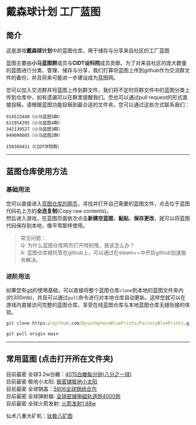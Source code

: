 # 戴森球计划 工厂蓝图

## 简介

这是游戏**戴森球计划**中的蓝图仓库，用于储存与分享来自社区的工厂蓝图  

蓝图主要由**小马蓝图群**成员与**CIDT设科院**成员贡献。为了对来自社区的庞大数量的蓝图进行分类、管理、储存与分享，我们打算将蓝图上传到github作为交流群文件的备份，并且将来可能进一步建设成为蓝图网。

您可以加入交流群并将蓝图上传到群文件，我们将不定时将群文件中的蓝图分类上传到仓库中，如有遗漏可以在群里提醒我们。您也可以通过pull request的形式直接投稿，请根据蓝图功能投稿到最合适的文件夹。您可以通过这些方式联系我们：

```text
914523440（小马蓝图5群）
611954295（小马蓝图4群）
342139527（小马蓝图3群）
949098605（小马蓝图2群）

150369431（CIDT学院群）
```

---

## 蓝图仓库使用方法

### 基础用法

您可以直接进入[蓝图仓库的网页](https://github.com/DysonSphereBluePrints/FactoryBluePrints)，寻找并打开自己需要的蓝图文件，点击位于蓝图代码右上方的**全选复制**(Copy raw contents)。  
然后进入游戏，在蓝图页面依次点击**新建空蓝图**，**黏贴**，**保存更改**，就可以将蓝图代码保存到本地，像平常那样使用。
> 常见问题：  
> Q: 为什么蓝图仓库网页打开特别慢，我该怎么办？  
> A: 蓝图仓库被托管在github上，可以通过在steam++中开启github加速服务解决。

### 进阶用法

如果您有[git](https://git-scm.com/)的使用基础，可以直接将整个蓝图仓库`clone`到本地的蓝图文件夹内(约300mb)，并且可以通过`pull`命令进行对本地仓库自动更新。这样您就可以在游戏内直接访问完整的蓝图仓库，享受在线蓝图仓库与本地蓝图仓库无缝衔接的体验。

```cmd
git clone https://github.com/DysonSphereBluePrints/FactoryBluePrints.git
```

```cmd
git pull origin main
```

---

## 常用蓝图 (点击打开所在文件夹)

目前最密 全球3.2w白糖：[4015白糖每分钟(八分之一球)](./原矿黑盒/密铺白糖)  
目前最密 极地小太阳: [极密铺极地小太阳](./电力系统/极密铺极地小太阳)  
目前最密 全球锅盖：[5806全球锅组合包](./射线接收/5806全球锅组合包)  
目前最密 全球弹射器: [全球密铺电磁轨道炮4000炮](./造球打帆射火箭)  
目前最密 全球火箭发射: [火箭发射1.88w](./造球打帆射火箭)

仙术八重大矿机：[钛极八矿图](./采矿/钛极八矿图)
